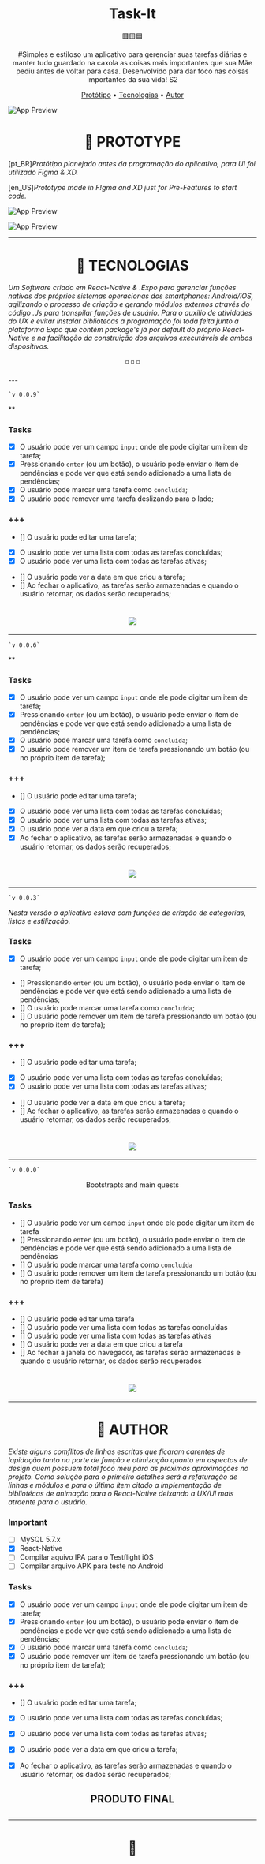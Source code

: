  <h1 align="center">Task-It</h1>
 <p align="center">🟥🟨🟦</p>

<p align="center" font-style="italic"> #Simples e estiloso um aplicativo para gerenciar suas tarefas diárias e manter tudo guardado na caxola as coisas mais importantes que sua Mãe pediu antes de voltar para casa. Desenvolvido para dar foco nas coisas importantes da sua vida! S2 </p>


<p align="center">
 <a href="#prototipo">Protótipo</a> •
 <a href="#tecnologias">Tecnologias</a> • 
 <a href="#autor">Autor</a>
</p>

![App Preview](/src/assets/img/Task-It-cover.png)

<h1 href="#prototipo" align="center">🧪 PROTOTYPE</h1>

[pt_BR]*Protótipo planejado antes da programação do aplicativo, para UI foi utilizado Figma & XD.*

[en_US]*Prototype made in F!gma and XD just for Pre-Features to start code.*

![App Preview](/src/assets/img/TASK-IT.png)

![App Preview](/src/assets/img/Task-It-v0.png)

---

<h1 href="#tecnologias" align="center">🚀 TECNOLOGIAS</h1>

*Um Software criado em React-Native & .Expo para gerenciar funções nativas dos próprios sistemas operacionas dos smartphones: Android/iOS, agilizando o processo de criação e gerando módulos externos através do código .Js para transpilar funções de usuário. Para o auxilio de atividades do UX e evitar instalar bibliotecas a programação foi toda feita junto a plataforma Expo que contém package's já por default do próprio React-Native e na facilitação da construição dos arquivos executáveis de ambos dispositivos.*


<p href="#tecnologias" align="center">   ◽️   ◽️   ◽️   </p>
---

    `v 0.0.9`

**

### Tasks

- [x] O usuário pode ver um campo `input` onde ele pode digitar um item de tarefa;
- [x] Pressionando `enter` (ou um botão), o usuário pode enviar o item de pendências e pode ver que está sendo adicionado a uma lista de pendências;
- [x] O usuário pode marcar uma tarefa como `concluída`;
- [x] O usuário pode remover uma tarefa deslizando para o lado;

### +++

- [] O usuário pode editar uma tarefa;
- [x] O usuário pode ver uma lista com todas as tarefas concluídas;
- [x] O usuário pode ver uma lista com todas as tarefas ativas;
- [] O usuário pode ver a data em que criou a tarefa;
- [] Ao fechar o aplicativo, as tarefas serão armazenadas e quando o usuário retornar, os dados serão recuperados;

<h1 align="center">
<img src="./assets/img/Screen-v9.PNG"/>
</h1>

---

    `v 0.0.6`

**

### Tasks

- [x] O usuário pode ver um campo `input` onde ele pode digitar um item de tarefa;
- [x] Pressionando `enter` (ou um botão), o usuário pode enviar o item de pendências e pode ver que está sendo adicionado a uma lista de pendências;
- [x] O usuário pode marcar uma tarefa como `concluída`;
- [x] O usuário pode remover um item de tarefa pressionando um botão (ou no próprio item de tarefa);

### +++

- [] O usuário pode editar uma tarefa;
- [x] O usuário pode ver uma lista com todas as tarefas concluídas;
- [x] O usuário pode ver uma lista com todas as tarefas ativas;
- [x] O usuário pode ver a data em que criou a tarefa;
- [x] Ao fechar o aplicativo, as tarefas serão armazenadas e quando o usuário retornar, os dados serão recuperados;

<h1 align="center">
<img src="./assets/img/Screen-v3-3.PNG" />
</h1>

---

    `v 0.0.3`

*Nesta versão o aplicativo estava com funções de criação de categorias, listas e estilização.*

### Tasks

- [x] O usuário pode ver um campo `input` onde ele pode digitar um item de tarefa;
- [] Pressionando `enter` (ou um botão), o usuário pode enviar o item de pendências e pode ver que está sendo adicionado a uma lista de pendências;
- [] O usuário pode marcar uma tarefa como `concluída`;
- [] O usuário pode remover um item de tarefa pressionando um botão (ou no próprio item de tarefa);

### +++

- [] O usuário pode editar uma tarefa;
- [x] O usuário pode ver uma lista com todas as tarefas concluídas;
- [x] O usuário pode ver uma lista com todas as tarefas ativas;
- [] O usuário pode ver a data em que criou a tarefa;
- [] Ao fechar o aplicativo, as tarefas serão armazenadas e quando o usuário retornar, os dados serão recuperados;


<h1 align="center"><img src="./assets/img/Screen-v3-2.PNG" /></h1>

---

    `v 0.0.0`

<p align="center">Bootstrapts and main quests</p>

### Tasks

- [] O usuário pode ver um campo `input` onde ele pode digitar um item de tarefa
- [] Pressionando `enter` (ou um botão), o usuário pode enviar o item de pendências e pode ver que está sendo adicionado a uma lista de pendências
- [] O usuário pode marcar uma tarefa como `concluída`
- [] O usuário pode remover um item de tarefa pressionando um botão (ou no próprio item de tarefa)

### +++

- [] O usuário pode editar uma tarefa
- [] O usuário pode ver uma lista com todas as tarefas concluídas
- [] O usuário pode ver uma lista com todas as tarefas ativas
- [] O usuário pode ver a data em que criou a tarefa
- [] Ao fechar a janela do navegador, as tarefas serão armazenadas e quando o usuário retornar, os dados serão recuperados

<h1 align="center"><img src="./assets/img/Task-It-v0.png" /> </h1>


---

<h1 href="#author" align="center">📌 AUTHOR</h1>

*Existe alguns comflitos de linhas escritas que ficaram carentes de lapidação tanto na parte de função e otimização quanto em aspectos de design quem possuem total foco meu para as proximas aproximações no projeto. Como solução para o primeiro detalhes será a refaturação de linhas e módulos e para o último ítem citado a implementação de bibliotécas de animação para o React-Native deixando a UX/UI mais atraente para o usuário.*

### Important

-   [ ] MySQL 5.7.x
-   [x] React-Native
-   [ ] Compilar aquivo IPA para o Testflight iOS
-   [ ] Compilar arquivo APK para teste no Android

### Tasks

- [x] O usuário pode ver um campo `input` onde ele pode digitar um item de tarefa;
- [x] Pressionando `enter` (ou um botão), o usuário pode enviar o item de pendências e pode ver que está sendo adicionado a uma lista de pendências;
- [x] O usuário pode marcar uma tarefa como `concluída`;
- [x] O usuário pode remover um item de tarefa pressionando um botão (ou no próprio item de tarefa);

### +++

- [] O usuário pode editar uma tarefa;
- [x] O usuário pode ver uma lista com todas as tarefas concluídas;
- [x] O usuário pode ver uma lista com todas as tarefas ativas;
- [x] O usuário pode ver a data em que criou a tarefa;
- [x] Ao fechar o aplicativo, as tarefas serão armazenadas e quando o usuário retornar, os dados serão recuperados;


<h2 align="center">PRODUTO FINAL<h2>

<!--<h1 align="center">
<img src="./assets/img/Screen-vF.PNG"/> 
</h1>-->

---

<h1 align="center">🍕</h1>
